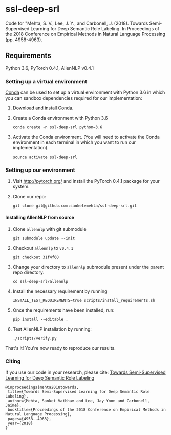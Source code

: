 # ssl-deep-srl
Code for "Mehta, S. V., Lee, J. Y., and Carbonell, J. (2018). Towards Semi-Supervised Learning for Deep Semantic Role Labeling. In Proceedings of the 2018 Conference on Empirical Methods in Natural Language Processing (pp. 4958-4963).

## Requirements
Python 3.6, PyTorch 0.4.1, AllenNLP v0.4.1

### Setting up a virtual environment

[Conda](https://conda.io/) can be used to set up a virtual environment
with Python 3.6 in which you can
sandbox dependencies required for our implementation:

1.  [Download and install Conda](https://conda.io/docs/download.html).

2.  Create a Conda environment with Python 3.6

    ```
    conda create -n ssl-deep-srl python=3.6
    ```

3.  Activate the Conda environment.  (You will need to activate the Conda environment in each terminal in which you want to run our implementation).

    ```
    source activate ssl-deep-srl
    ```

### Setting up our environment

1. Visit http://pytorch.org/ and install the PyTorch 0.4.1 package for your system.

2.  Clone our repo:

    ```
    git clone git@github.com:sanketvmehta/ssl-deep-srl.git
    ```
#### Installing AllenNLP from source

1.  Clone ``allennlp`` with git submodule
    ```
    git submodule update --init
    ```

2. Checkout ``allennlp`` to ``v0.4.1``
    ```
    git checkout 31f4f60
    ```

3.  Change your directory to ``allennlp`` submodule present under the parent repo directory:

    ```
    cd ssl-deep-srl/allennlp
    ```

4. Install the necessary requirement by running 

   ```
   INSTALL_TEST_REQUIREMENTS=true scripts/install_requirements.sh
   ```

5. Once the requirements have been installed, run:

   ```
   pip install --editable .
   ```

6. Test AllenNLP installation by running:

   ```
   ./scripts/verify.py
   ``` 
That's it! You're now ready to reproduce our results.

### Citing

If you use our code in your research, please cite: [Towards Semi-Supervised Learning for Deep Semantic Role Labeling](https://www.aclweb.org/anthology/D18-1538)  

   ```
   @inproceedings{mehta2018towards,
    title={Towards Semi-Supervised Learning for Deep Semantic Role Labeling},
    author={Mehta, Sanket Vaibhav and Lee, Jay Yoon and Carbonell, Jaime},
    booktitle={Proceedings of the 2018 Conference on Empirical Methods in Natural Language Processing},
    pages={4958--4963},
    year={2018}
   }
   ```

